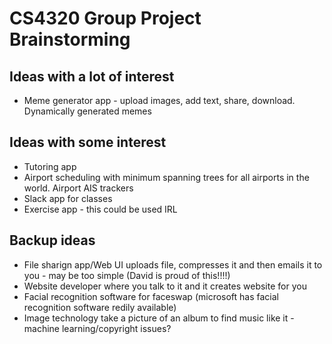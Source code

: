 # CS4320 Group Project Brainstorming

## Ideas with a lot of interest
  * Meme generator app - upload images, add text, share, download. Dynamically generated memes
## Ideas with some interest
  * Tutoring app
  * Airport scheduling with minimum spanning trees for all airports in the world. Airport AIS trackers
  * Slack app for classes 
  * Exercise app - this could be used IRL
## Backup ideas
  * File sharign app/Web UI uploads file, compresses it and then emails it to you - may be too simple (David is proud of this!!!!)
  * Website developer where you talk to it and it creates website for you
  * Facial recognition software for faceswap (microsoft has facial recognition software redily available)
  * Image technology take a picture of an album to find music like it - machine learning/copyright issues?
